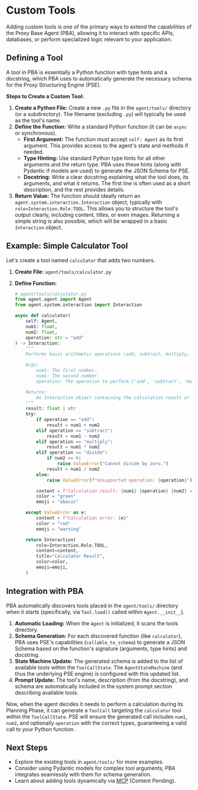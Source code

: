 # Custom Tools

Adding custom tools is one of the primary ways to extend the capabilities of the Proxy Base Agent (PBA), allowing it to interact with specific APIs, databases, or perform specialized logic relevant to your application.

## Defining a Tool

A tool in PBA is essentially a Python function with type hints and a docstring, which PBA uses to automatically generate the necessary schema for the Proxy Structuring Engine (PSE).

**Steps to Create a Custom Tool:**

1.  **Create a Python File:** Create a new `.py` file in the `agent/tools/` directory (or a subdirectory). The filename (excluding `.py`) will typically be used as the tool's name.
2.  **Define the Function:** Write a standard Python function (it can be `async` or synchronous).
    *   **First Argument:** The function *must* accept `self: Agent` as its first argument. This provides access to the agent's state and methods if needed.
    *   **Type Hinting:** Use standard Python type hints for all other arguments and the return type. PBA uses these hints (along with Pydantic if models are used) to generate the JSON Schema for PSE.
    *   **Docstring:** Write a clear docstring explaining what the tool does, its arguments, and what it returns. The first line is often used as a short description, and the rest provides details.
3.  **Return Value:** The function should ideally return an `agent.system.interaction.Interaction` object, typically with `role=Interaction.Role.TOOL`. This allows you to structure the tool's output clearly, including content, titles, or even images. Returning a simple string is also possible, which will be wrapped in a basic `Interaction` object.

## Example: Simple Calculator Tool

Let's create a tool named `calculator` that adds two numbers.

1.  **Create File:** `agent/tools/calculator.py`

2.  **Define Function:**

    ```python
    # agent/tools/calculator.py
    from agent.agent import Agent
    from agent.system.interaction import Interaction

    async def calculator(
        self: Agent,
        num1: float,
        num2: float,
        operation: str = "add"
    ) -> Interaction:
        """
        Performs basic arithmetic operations (add, subtract, multiply, divide).

        Args:
            num1: The first number.
            num2: The second number.
            operation: The operation to perform ('add', 'subtract', 'multiply', 'divide'). Defaults to 'add'.

        Returns:
            An Interaction object containing the calculation result or an error message.
        """
        result: float | str
        try:
            if operation == "add":
                result = num1 + num2
            elif operation == "subtract":
                result = num1 - num2
            elif operation == "multiply":
                result = num1 * num2
            elif operation == "divide":
                if num2 == 0:
                    raise ValueError("Cannot divide by zero.")
                result = num1 / num2
            else:
                raise ValueError(f"Unsupported operation: {operation}")

            content = f"Calculation result: {num1} {operation} {num2} = {result}"
            color = "green"
            emoji = "abacus"

        except ValueError as e:
            content = f"Calculation error: {e}"
            color = "red"
            emoji = "warning"

        return Interaction(
            role=Interaction.Role.TOOL,
            content=content,
            title="Calculator Result",
            color=color,
            emoji=emoji,
        )

    ```

## Integration with PBA

PBA automatically discovers tools placed in the `agent/tools/` directory when it starts (specifically, via `Tool.load()` called within `Agent.__init__`).

1.  **Automatic Loading:** When the `Agent` is initialized, it scans the tools directory.
2.  **Schema Generation:** For each discovered function (like `calculator`), PBA uses PSE's capabilities (`callable_to_schema`) to generate a JSON Schema based on the function's signature (arguments, type hints) and docstring.
3.  **State Machine Update:** The generated schema is added to the list of available tools within the `ToolCallState`. The `AgentStateMachine` (and thus the underlying PSE engine) is configured with this updated list.
4.  **Prompt Update:** The tool's name, description (from the docstring), and schema are automatically included in the system prompt section describing available tools.

Now, when the agent decides it needs to perform a calculation during its Planning Phase, it can generate a `ToolCall` targeting the `calculator` tool within the `ToolCallState`. PSE will ensure the generated call includes `num1`, `num2`, and optionally `operation` with the correct types, guaranteeing a valid call to your Python function.

## Next Steps

*   Explore the existing tools in `agent/tools/` for more examples.
*   Consider using Pydantic models for complex tool arguments; PBA integrates seamlessly with them for schema generation.
*   Learn about adding tools dynamically via [MCP](../extending/model-context-protocol.md) (Content Pending).